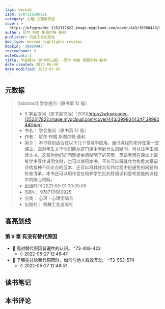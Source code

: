 ```yaml
---
tags: weread
isbn: 9787111680925
category: 心理-心理学综合
cover: >-
  https://wfqqreader-1252317822.image.myqcloud.com/cover/443/39980443/t7_39980443.jpg
author: 尼尔·布朗 斯图尔特·基利
publisher: 机械工业出版社
doc_type: weread-highlights-reviews
bookId: '39980443'
reviewCount: 0
noteCount: 2
title: 学会提问（原书第12版）-尼尔·布朗 斯图尔特·基利
date created: 2022-06-09
date modified: 2022-07-05
---
```


## 元数据

> [!abstract] 学会提问（原书第 12 版）
> - ![ 学会提问（原书第12版）|200](<https://wfqqreader-1252317822.image.myqcloud.com/cover/443/39980443/t7_39980443.jpg)>
> - 书名： 学会提问（原书第 12 版）
> - 作者： 尼尔·布朗 斯图尔特·基利
> - 简介： 本书特别适合在以下几个领域中应用。通识课程的老师在第一堂课上，面对学生关于他们能从这门课中学到什么的疑问，可以让学生阅读本书，这将为他们的问题提供清晰明了的答案。英语老师在课堂上训练学生写作说明文时，也可以使用本书，不仅可以将其作为构思文章前评估各种不同论点的范本，还可以将其作为写作过程中应避免的问题的检查清单。本书还可以用作旨在培养学生批判性阅读和思考技能的课程中的核心材料。
> - 出版时间 2021-05-01 00:00:00
> - ISBN： 9787111680925
> - 分类： 心理 - 心理学综合
> - 出版社： 机械工业出版社

## 高亮划线

### 第 9 章 有没有替代原因

- 📌 高对替代原因普遍性的认识。 ^73-409-422
	- ⏱ 2022-05-27 12:48:47
- 📌 了解在讨论替代原因时，如何与他人有效互动。 ^73-553-574
	- ⏱ 2022-05-27 12:48:51

## 读书笔记

## 本书评论

